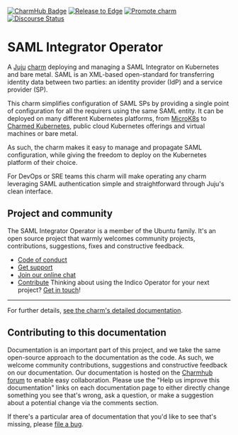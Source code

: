 [![CharmHub Badge](https://charmhub.io/saml-integrator/badge.svg)](https://charmhub.io/saml-integrator)
[![Release to Edge](https://github.com/canonical/saml-integrator-operator/actions/workflows/test_and_publish_charm.yaml/badge.svg)](https://github.com/canonical/saml-integrator-operator/actions/workflows/test_and_publish_charm.yaml)
[![Promote charm](https://github.com/canonical/saml-integrator-operator/actions/workflows/promote_charm.yaml/badge.svg)](https://github.com/canonical/saml-integrator-operator/actions/workflows/promote_charm.yaml)
[![Discourse Status](https://img.shields.io/discourse/status?server=https%3A%2F%2Fdiscourse.charmhub.io&style=flat&label=CharmHub%20Discourse)](https://discourse.charmhub.io)

# SAML Integrator Operator

A [Juju](https://juju.is/) [charm](https://juju.is/docs/olm/charmed-operators)
deploying and managing a SAML Integrator on Kubernetes and bare metal. SAML
is an XML-based open-standard for transferring identity data between two parties:
an identity provider (IdP) and a service provider (SP).

This charm simplifies configuration of SAML SPs by providing a single point
of configuration for all the requirers using the same SAML entity. It can be
deployed on many different Kubernetes platforms, from [MicroK8s](https://microk8s.io)
to [Charmed Kubernetes](https://ubuntu.com/kubernetes), public cloud Kubernetes
offerings and virtual machines or bare metal.

As such, the charm makes it easy to manage and propagate SAML configuration, while
giving the freedom to deploy on the Kubernetes platform of their choice.

For DevOps or SRE teams this charm will make operating any charm leveraging SAML
authentication simple and straightforward through Juju's clean interface.

## Project and community

The SAML Integrator Operator is a member of the Ubuntu family. It's an open source
project that warmly welcomes community projects, contributions, suggestions,
fixes and constructive feedback.
* [Code of conduct](https://ubuntu.com/community/code-of-conduct)
* [Get support](https://discourse.charmhub.io/)
* [Join our online chat](https://chat.charmhub.io/charmhub/channels/charm-dev)
* [Contribute](https://charmhub.io/indico/docs/how-to-contribute)
Thinking about using the Indico Operator for your next project? [Get in touch](https://chat.charmhub.io/charmhub/channels/charm-dev)!

---

For further details,
[see the charm's detailed documentation](https://charmhub.io/saml-integrator/docs).

## Contributing to this documentation

Documentation is an important part of this project, and we take the same open-source approach to the documentation as the code. As such, we welcome community contributions, suggestions and constructive feedback on our documentation. Our documentation is hosted on the [Charmhub forum](https://charmhub.io/saml-integrator/docs) to enable easy collaboration. Please use the "Help us improve this documentation" links on each documentation page to either directly change something you see that's wrong, ask a question, or make a suggestion about a potential change via the comments section.

If there's a particular area of documentation that you'd like to see that's missing, please [file a bug](https://github.com/canonical/saml-integrator-operator/issues).

